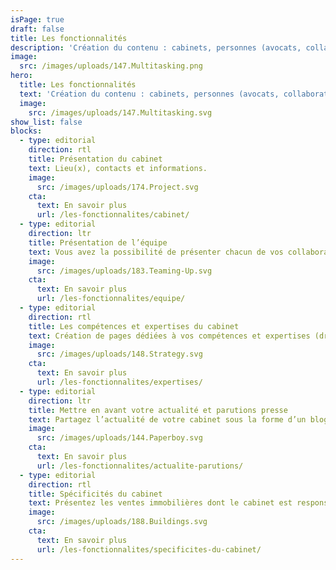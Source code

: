 ```yaml
---
isPage: true
draft: false
title: Les fonctionnalités
description: 'Création du contenu : cabinets, personnes (avocats, collaborateurs…), expertises métier, actualités…'
image:
  src: /images/uploads/147.Multitasking.png
hero:
  title: Les fonctionnalités
  text: 'Création du contenu : cabinets, personnes (avocats, collaborateurs…), expertises métier, actualités…'
  image:
    src: /images/uploads/147.Multitasking.svg
show_list: false
blocks:
  - type: editorial
    direction: rtl
    title: Présentation du cabinet
    text: Lieu(x), contacts et informations.
    image:
      src: /images/uploads/174.Project.svg
    cta:
      text: En savoir plus
      url: /les-fonctionnalites/cabinet/
  - type: editorial
    direction: ltr
    title: Présentation de l’équipe
    text: Vous avez la possibilité de présenter chacun de vos collaborateurs…
    image:
      src: /images/uploads/183.Teaming-Up.svg
    cta:
      text: En savoir plus
      url: /les-fonctionnalites/equipe/
  - type: editorial
    direction: rtl
    title: Les compétences et expertises du cabinet
    text: Création de pages dédiées à vos compétences et expertises (droit pénal, du travail, de la famille…).
    image:
      src: /images/uploads/148.Strategy.svg
    cta:
      text: En savoir plus
      url: /les-fonctionnalites/expertises/
  - type: editorial
    direction: ltr
    title: Mettre en avant votre actualité et parutions presse
    text: Partagez l’actualité de votre cabinet sous la forme d’un blog ou d’une liste de parutions.
    image:
      src: /images/uploads/144.Paperboy.svg
    cta:
      text: En savoir plus
      url: /les-fonctionnalites/actualite-parutions/
  - type: editorial
    direction: rtl
    title: Spécificités du cabinet
    text: Présentez les ventes immobilières dont le cabinet est responsable.
    image:
      src: /images/uploads/188.Buildings.svg
    cta:
      text: En savoir plus
      url: /les-fonctionnalites/specificites-du-cabinet/
---
```

